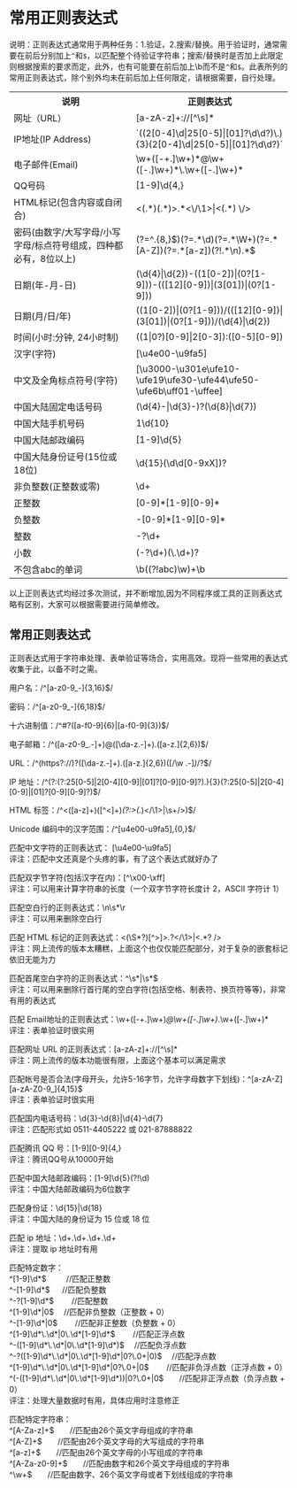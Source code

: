 # 常用正则表达式

说明：正则表达式通常用于两种任务：1.验证，2.搜索/替换。用于验证时，通常需要在前后分别加上`^`和`$`，以匹配整个待验证字符串；搜索/替换时是否加上此限定则根据搜索的要求而定，此外，也有可能要在前后加上\b而不是`^`和`$`。此表所列的常用正则表达式，除个别外均未在前后加上任何限定，请根据需要，自行处理。

<table>
<tbody>
<tr>

<th>说明</th>

<th>正则表达式</th>

</tr>

<tr>

<td>网址（URL）</td>

<td><span >[a-zA-z]+://[^\s]*</span></td>

</tr>

<tr>

<td>IP地址(IP Address)</td>

<td><span >`((2[0-4]\d|25[0-5]|[01]?\d\d?)\.){3}(2[0-4]\d|25[0-5]|[01]?\d\d?)`</span></td>

</tr>

<tr>

<td>电子邮件(Email)</td>

<td><span >\w+([-+.]\w+)*@\w+([-.]\w+)*\.\w+([-.]\w+)*</span></td>

</tr>

<tr>

<td>QQ号码</td>

<td><span>[1-9]\d{4,}</span></td>

</tr>

<tr>

<td>HTML标记(包含内容或自闭合)</td>

<td><span ><(.*)(.*)>.*<\/\1>|<(.*) \/></span></td>

</tr>

<tr>

<td>密码(由数字/大写字母/小写字母/标点符号组成，四种都必有，8位以上)</td>

<td><span >(?=^.{8,}$)(?=.*\d)(?=.*\W+)(?=.*[A-Z])(?=.*[a-z])(?!.*\n).*$</span></td>

</tr>

<tr>

<td>日期(年-月-日)</td>

<td><span >(\d{4}|\d{2})-((1[0-2])|(0?[1-9]))-(([12][0-9])|(3[01])|(0?[1-9]))</span></td>

</tr>

<tr>

<td>日期(月/日/年)</td>

<td><span >((1[0-2])|(0?[1-9]))/(([12][0-9])|(3[01])|(0?[1-9]))/(\d{4}|\d{2})</span></td>

</tr>

<tr>

<td>时间(小时:分钟, 24小时制)</td>

<td><span >((1|0?)[0-9]|2[0-3]):([0-5][0-9])</span></td>

</tr>

<tr>

<td>汉字(字符)</td>

<td><span >[\u4e00-\u9fa5]</span></td>

</tr>

<tr>

<td>中文及全角标点符号(字符)</td>

<td><span >[\u3000-\u301e\ufe10-\ufe19\ufe30-\ufe44\ufe50-\ufe6b\uff01-\uffee]</span></td>

</tr>

<tr>

<td>中国大陆固定电话号码</td>

<td><span >(\d{4}-|\d{3}-)?(\d{8}|\d{7})</span></td>

</tr>

<tr>

<td>中国大陆手机号码</td>

<td><span >1\d{10}</span></td>

</tr>

<tr>

<td>中国大陆邮政编码</td>

<td><span>[1-9]\d{5}</span></td>

</tr>

<tr>

<td>中国大陆身份证号(15位或18位)</td>

<td><span>\d{15}(\d\d[0-9xX])?</span></td>

</tr>

<tr>

<td>非负整数(正整数或零)</td>

<td><span >\d+</span></td>

</tr>

<tr>

<td>正整数</td>

<td><span >[0-9]*[1-9][0-9]*</span></td>

</tr>

<tr>

<td>负整数</td>

<td><span >-[0-9]*[1-9][0-9]*</span></td>

</tr>

<tr>

<td>整数</td>

<td><span >-?\d+</span></td>

</tr>

<tr>

<td>小数</td>

<td><span >(-?\d+)(\.\d+)?</span></td>

</tr>

<tr>

<td>不包含abc的单词</td>

<td><span>\b((?!abc)\w)+\b</span></td>

</tr>

</tbody>

</table>

以上正则表达式均经过多次测试，并不断增加,因为不同程序或工具的正则表达式略有区别，大家可以根据需要进行简单修改。

## 常用正则表达式

正则表达式用于字符串处理、表单验证等场合，实用高效。现将一些常用的表达式收集于此，以备不时之需。

用户名：/^[a-z0-9_-]{3,16}$/

密码：/^[a-z0-9_-]{6,18}$/

十六进制值：/^#?([a-f0-9]{6}|[a-f0-9]{3})$/

电子邮箱：/^([a-z0-9_\.-]+)@([\da-z\.-]+)\.([a-z\.]{2,6})$/

URL：/^(https?:\/\/)?([\da-z\.-]+)\.([a-z\.]{2,6})([\/\w \.-]*)*\/?$/

IP 地址：/^(?:(?:25[0-5]|2[0-4][0-9]|[01]?[0-9][0-9]?)\.){3}(?:25[0-5]|2[0-4][0-9]|[01]?[0-9][0-9]?)$/

HTML 标签：/^<([a-z]+)([^<]+)*(?:>(.*)<\/\1>|\s+\/>)$/

Unicode 编码中的汉字范围：/^[u4e00-u9fa5],{0,}$/

匹配中文字符的正则表达式： [\u4e00-\u9fa5] </br>
评注：匹配中文还真是个头疼的事，有了这个表达式就好办了

匹配双字节字符(包括汉字在内)：[^\x00-\xff] </br>
评注：可以用来计算字符串的长度（一个双字节字符长度计 2，ASCII 字符计 1）

匹配空白行的正则表达式：\n\s*\r </br>
评注：可以用来删除空白行

匹配 HTML 标记的正则表达式：<(\S*?)[^>]*>.*?</\1>|<.*? /> </br>
评注：网上流传的版本太糟糕，上面这个也仅仅能匹配部分，对于复杂的嵌套标记依旧无能为力

匹配首尾空白字符的正则表达式：^\s*|\s*$ </br>
评注：可以用来删除行首行尾的空白字符(包括空格、制表符、换页符等等)，非常有用的表达式

匹配 Email地址的正则表达式：\w+([-+.]\w+)*@\w+([-.]\w+)*\.\w+([-.]\w+)* </br>
评注：表单验证时很实用

匹配网址 URL 的正则表达式：[a-zA-z]+://[^\s]* </br>
评注：网上流传的版本功能很有限，上面这个基本可以满足需求

匹配帐号是否合法(字母开头，允许5-16字节，允许字母数字下划线)：^[a-zA-Z][a-zA-Z0-9_]{4,15}$ </br>
评注：表单验证时很实用

匹配国内电话号码：\d{3}-\d{8}|\d{4}-\d{7} </br>
评注：匹配形式如 0511-4405222 或 021-87888822

匹配腾讯 QQ 号：[1-9][0-9]{4,} </br>
评注：腾讯QQ号从10000开始

匹配中国大陆邮政编码：[1-9]\d{5}(?!\d) </br>
评注：中国大陆邮政编码为6位数字

匹配身份证：\d{15}|\d{18} </br>
评注：中国大陆的身份证为 15 位或 18 位

匹配 ip 地址：\d+\.\d+\.\d+\.\d+ </br>
评注：提取 ip 地址时有用


 <p>匹配特定数字：<br />
^[1-9]\d*$　 　 //匹配正整数<br />
^-[1-9]\d*$ 　 //匹配负整数<br />
^-?[1-9]\d*$　　   //匹配整数<br />
^[1-9]\d*|0$　 //匹配非负整数（正整数 + 0）<br />
^-[1-9]\d*|0$　　 //匹配非正整数（负整数 +   0）<br />
^[1-9]\d*\.\d*|0\.\d*[1-9]\d*$　　   //匹配正浮点数<br />
^-([1-9]\d*\.\d*|0\.\d*[1-9]\d*)$　   //匹配负浮点数<br />
^-?([1-9]\d*\.\d*|0\.\d*[1-9]\d*|0?\.0+|0)$　   //匹配浮点数<br />
^[1-9]\d*\.\d*|0\.\d*[1-9]\d*|0?\.0+|0$　　 //匹配非负浮点数（正浮点数 +   0）<br />
^(-([1-9]\d*\.\d*|0\.\d*[1-9]\d*))|0?\.0+|0$　　//匹配非正浮点数（负浮点数 +   0）<br />
评注：处理大量数据时有用，具体应用时注意修正</p>


<p>匹配特定字符串：<br />
^[A-Za-z]+$　　//匹配由26个英文字母组成的字符串<br />
^[A-Z]+$　　//匹配由26个英文字母的大写组成的字符串<br />
^[a-z]+$　　//匹配由26个英文字母的小写组成的字符串<br />
^[A-Za-z0-9]+$　　//匹配由数字和26个英文字母组成的字符串<br />
^\w+$　　//匹配由数字、26个英文字母或者下划线组成的字符串</p>













